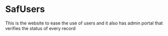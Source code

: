 # SafUsers
This is the website to ease the use of users and it also has admin portal that verifies the status of every record
